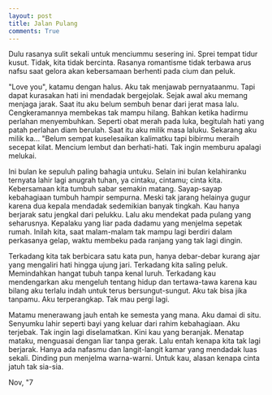```yaml
---
layout: post
title: Jalan Pulang
comments: True
---
```


Dulu rasanya sulit sekali untuk menciummu sesering ini. Sprei tempat tidur kusut. Tidak, kita tidak bercinta. Rasanya romantisme tidak terbawa arus nafsu saat gelora akan kebersamaan berhenti pada cium dan peluk.

"Love you", katamu dengan halus. Aku tak menjawab pernyataanmu. Tapi dapat kurasakan hati ini mendadak bergejolak. Sejak awal aku memang menjaga jarak. Saat itu aku belum sembuh benar dari jerat masa lalu. Cengkeramannya membekas tak mampu hilang. Bahkan ketika hadirmu perlahan menyembuhkan. Seperti obat merah pada luka, begitulah hati yang patah perlahan diam berulah. Saat itu aku milik masa laluku. Sekarang aku milik ka... "Belum sempat kuselesaikan kalimatku tapi bibirmu meraih secepat kilat. Mencium lembut dan berhati-hati. Tak ingin memburu apalagi melukai.

Ini bulan ke sepuluh paling bahagia untuku. Selain ini bulan kelahiranku ternyata lahir lagi anugrah tuhan, ya cintaku, cintamu; cinta kita. Kebersamaan kita tumbuh sabar semakin matang. Sayap-sayap kebahagiaan tumbuh hampir sempurna. Meski tak jarang helainya gugur karena dua kepala mendadak sedemikian banyak tingkah. Kau hanya berjarak satu jengkal dari pelukku. Lalu aku mendekat pada pulang yang seharusnya. Kepalaku yang liar pada dadamu yang menjelma sepetak rumah. Inilah kita, saat malam-malam tak mampu lagi berdiri dalam perkasanya gelap, waktu membeku pada ranjang yang tak lagi dingin.

Terkadang kita tak berbicara satu kata pun, hanya debar-debar kurang ajar yang mengaliri hati hingga ujung jari. Terkadang kita saling peluk. Memindahkan hangat tubuh tanpa kenal luruh. Terkadang kau mendengarkan aku mengeluh tentang hidup dan tertawa-tawa karena kau bilang aku terlalu indah untuk terus bersungut-sungut. Aku tak bisa jika tanpamu. Aku terperangkap. Tak mau pergi lagi.

Matamu menerawang jauh entah ke semesta yang mana. Aku damai di situ. Senyumku lahir seperti bayi yang keluar dari rahim kebahagiaan. Aku terjebak. Tak ingin lagi diselamatkan. Kini kau yang beranjak. Menatap mataku, menguasai dengan liar tanpa gerak. Lalu entah kenapa kita tak lagi berjarak. Hanya ada nafasmu dan langit-langit kamar yang mendadak luas sekali. Dinding pun menjelma warna-warni. Untuk kau, alasan kenapa cinta jatuh tak sia-sia.

Nov, "7